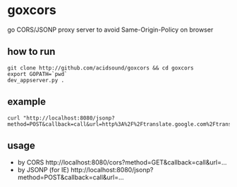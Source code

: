# goxcors
go CORS/JSONP proxy server to avoid Same-Origin-Policy on browser

## how to run
	
	git clone http://github.com/acidsound/goxcors && cd goxcors
	export GOPATH=`pwd`
	dev_appserver.py .

## example

	curl "http://localhost:8080/jsonp?method=POST&callback=call&url=http%3A%2F%2Ftranslate.google.com%2Ftranslate_a%2Ft%3Fclient%3Dx%26sl%3D%26tl%3Den%26text%3D%25EC%2597%25AC%25EB%259F%25AC%25EB%25B6%2584%25EC%259D%25B4%2520%25EB%25AA%25B0%25EB%259E%2590%25EB%258D%2598%2520%25EA%25B5%25AC%25EA%25B8%2580%2520%25EB%25B2%2588%25EC%2597%25AD%25EA%25B8%25B0"

## usage
* by CORS
	http://localhost:8080/cors?method=GET&callback=call&url=...
* by JSONP (for IE)
	http://localhost:8080/jsonp?method=POST&callback=call&url=...
